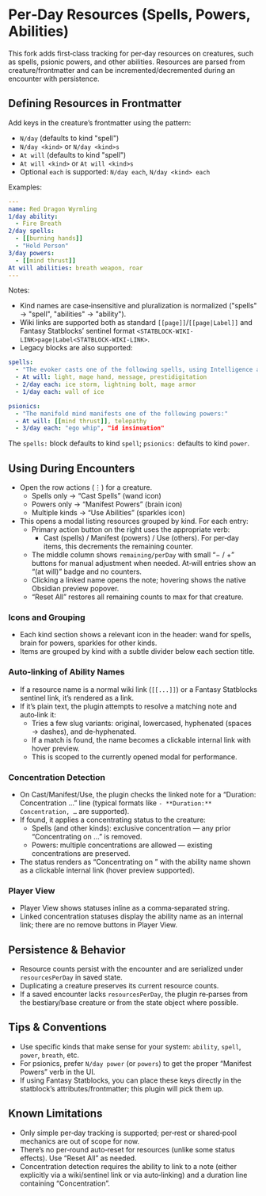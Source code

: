# Per‑Day Resources (Spells, Powers, Abilities)

This fork adds first‑class tracking for per‑day resources on creatures, such as spells, psionic powers, and other abilities. Resources are parsed from creature/frontmatter and can be incremented/decremented during an encounter with persistence.

## Defining Resources in Frontmatter

Add keys in the creature’s frontmatter using the pattern:

- `N/day` (defaults to kind "spell")
- `N/day <kind>` or `N/day <kind>s`
- `At will` (defaults to kind "spell")
- `At will <kind>` or `At will <kind>s`
- Optional `each` is supported: `N/day each`, `N/day <kind> each`

Examples:

```yaml
---
name: Red Dragon Wyrmling
1/day ability:
  - Fire Breath
2/day spells:
  - [[burning hands]]
  - "Hold Person"
3/day powers:
  - [[mind thrust]]
At will abilities: breath weapon, roar
---
```

Notes:

- Kind names are case‑insensitive and pluralization is normalized ("spells" → "spell", "abilities" → "ability").
- Wiki links are supported both as standard `[[page]]`/`[[page|Label]]` and Fantasy Statblocks’ sentinel format `<STATBLOCK-WIKI-LINK>page|Label<STATBLOCK-WIKI-LINK>`.
- Legacy blocks are also supported:

```yaml
spells:
  - "The evoker casts one of the following spells, using Intelligence as the spellcasting ability (spell save 15):"
  - At will: light, mage hand, message, prestidigitation
  - 2/day each: ice storm, lightning bolt, mage armor
  - 1/day each: wall of ice

psionics:
  - "The manifold mind manifests one of the following powers:"
  - At will: [[mind thrust]], telepathy
  - 3/day each: "ego whip", "id insinuation"
```
The `spells:` block defaults to kind `spell`; `psionics:` defaults to kind `power`.

## Using During Encounters

- Open the row actions (⋮) for a creature.
  - Spells only → “Cast Spells” (wand icon)
  - Powers only → “Manifest Powers” (brain icon)
  - Multiple kinds → “Use Abilities” (sparkles icon)
- This opens a modal listing resources grouped by kind. For each entry:
  - Primary action button on the right uses the appropriate verb:
    - Cast (spells) / Manifest (powers) / Use (others). For per‑day items, this decrements the remaining counter.
  - The middle column shows `remaining/perDay` with small “− / +” buttons for manual adjustment when needed. At‑will entries show an “(at will)” badge and no counters.
  - Clicking a linked name opens the note; hovering shows the native Obsidian preview popover.
  - “Reset All” restores all remaining counts to max for that creature.

### Icons and Grouping

- Each kind section shows a relevant icon in the header: wand for spells, brain for powers, sparkles for other kinds.
- Items are grouped by kind with a subtle divider below each section title.

### Auto‑linking of Ability Names

- If a resource name is a normal wiki link (`[[...]]`) or a Fantasy Statblocks sentinel link, it’s rendered as a link.
- If it’s plain text, the plugin attempts to resolve a matching note and auto‑link it:
  - Tries a few slug variants: original, lowercased, hyphenated (spaces → dashes), and de‑hyphenated.
  - If a match is found, the name becomes a clickable internal link with hover preview.
  - This is scoped to the currently opened modal for performance.

### Concentration Detection

- On Cast/Manifest/Use, the plugin checks the linked note for a “Duration: Concentration …” line (typical formats like `- **Duration:** Concentration, …` are supported).
- If found, it applies a concentrating status to the creature:
  - Spells (and other kinds): exclusive concentration — any prior “Concentrating on …” is removed.
  - Powers: multiple concentrations are allowed — existing concentrations are preserved.
- The status renders as “Concentrating on <Ability>” with the ability name shown as a clickable internal link (hover preview supported).

### Player View

- Player View shows statuses inline as a comma‑separated string.
- Linked concentration statuses display the ability name as an internal link; there are no remove buttons in Player View.

## Persistence & Behavior

- Resource counts persist with the encounter and are serialized under `resourcesPerDay` in saved state.
- Duplicating a creature preserves its current resource counts.
- If a saved encounter lacks `resourcesPerDay`, the plugin re‑parses from the bestiary/base creature or from the state object where possible.

## Tips & Conventions

- Use specific kinds that make sense for your system: `ability`, `spell`, `power`, `breath`, etc.
- For psionics, prefer `N/day power` (or `powers`) to get the proper “Manifest Powers” verb in the UI.
- If using Fantasy Statblocks, you can place these keys directly in the statblock’s attributes/frontmatter; this plugin will pick them up.

## Known Limitations

- Only simple per‑day tracking is supported; per‑rest or shared‑pool mechanics are out of scope for now.
- There’s no per‑round auto‑reset for resources (unlike some status effects). Use “Reset All” as needed.
- Concentration detection requires the ability to link to a note (either explicitly via a wiki/sentinel link or via auto‑linking) and a duration line containing “Concentration”.
